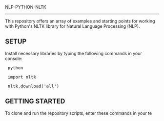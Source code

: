 NLP-PYTHON-NLTK

-----------

This repository offers an array of examples and starting points for working with Python's NLTK library for Natural Language Processing (NLP).

SETUP
-----------------------
Install necessary libraries by typing the following commands in your console:
<pre> python </pre>
<pre> import nltk </pre>
<pre> nltk.download('all') </pre>

GETTING STARTED
-------------------
To clone and run the repository scripts, enter these commands in your te